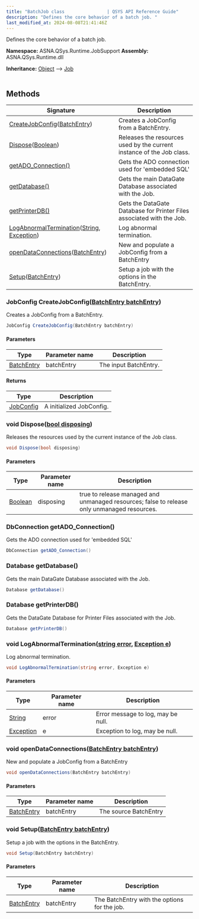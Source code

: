 ```yaml
---
title: "BatchJob class                | QSYS API Reference Guide"
description: "Defines the core behavior of a batch job. "
last_modified_at: 2024-08-08T21:41:46Z
---
```


Defines the core behavior of a batch job.

**Namespace:** ASNA.QSys.Runtime.JobSupport
**Assembly:** ASNA.QSys.Runtime.dll

**Inheritance:** [Object](https://docs.microsoft.com/en-us/dotnet/api/system.object) --> [Job](/reference/runtime/qsys-runtime-job-support/job.html)
<br>
<br>

## Methods

| Signature | Description |
| --- | --- |
| [CreateJobConfig](#jobconfig-createjobconfigbatchentry-batchentry)([BatchEntry](/reference/runtime/qsys-runtime-job-support/batch-entry.html)) | Creates a JobConfig from a BatchEntry.
| [Dispose](#void-disposebool-disposing)([Boolean](https://docs.microsoft.com/en-us/dotnet/api/system.boolean)) | Releases the resources used by the current instance of the Job class.
| [getADO_Connection()](#dbconnection-getado-connection) | Gets the ADO connection used for 'embedded SQL'
| [getDatabase()](#database-getdatabase) | Gets the main DataGate Database associated with the Job.
| [getPrinterDB()](#database-getprinterdb) | Gets the DataGate Database for Printer Files associated with the Job.
| [LogAbnormalTermination](#void-logabnormalterminationstring-error-exception-e)([String](https://docs.microsoft.com/en-us/dotnet/api/system.string), [Exception](https://docs.microsoft.com/en-us/dotnet/api/system.exception)) | Log abnormal termination.
| [openDataConnections](#void-opendataconnectionsbatchentry-batchentry)([BatchEntry](/reference/runtime/qsys-runtime-job-support/batch-entry.html)) | New and populate a JobConfig from a BatchEntry
| [Setup](#void-setupbatchentry-batchentry)([BatchEntry](/reference/runtime/qsys-runtime-job-support/batch-entry.html)) | Setup a job with the options in the BatchEntry.

### JobConfig CreateJobConfig([BatchEntry batchEntry](/reference/runtime/qsys-runtime-job-support/batch-entry.html))

Creates a JobConfig from a BatchEntry.

```cs
JobConfig CreateJobConfig(BatchEntry batchEntry)
```

#### Parameters

| Type | Parameter name | Description
| --- | --- | ---
| [BatchEntry](/reference/runtime/qsys-runtime-job-support/batch-entry.html) | batchEntry | The input BatchEntry.

#### Returns

| Type | Description
| --- | ---
| [JobConfig](/reference/runtime/qsys-runtime-job-support/job-config.html) | A initialized JobConfig.

### void Dispose([bool disposing](https://docs.microsoft.com/en-us/dotnet/api/system.boolean))

Releases the resources used by the current instance of the Job class.

```cs
void Dispose(bool disposing)
```

#### Parameters

| Type | Parameter name | Description
| --- | --- | ---
| [Boolean](https://docs.microsoft.com/en-us/dotnet/api/system.boolean) | disposing | true to release managed and unmanaged resources; false to release only unmanaged resources.

### DbConnection getADO_Connection()

Gets the ADO connection used for 'embedded SQL'

```cs
DbConnection getADO_Connection()
```

### Database getDatabase()

Gets the main DataGate Database associated with the Job.

```cs
Database getDatabase()
```

### Database getPrinterDB()

Gets the DataGate Database for Printer Files associated with the Job.

```cs
Database getPrinterDB()
```

### void LogAbnormalTermination([string error](https://learn.microsoft.com/en-us/dotnet/api/system.string?view=net-8.0), [Exception e](https://docs.microsoft.com/en-us/dotnet/api/system.exception))

Log abnormal termination.

```cs
void LogAbnormalTermination(string error, Exception e)
```

#### Parameters

| Type | Parameter name | Description
| --- | --- | ---
| [String](https://docs.microsoft.com/en-us/dotnet/api/system.string) | error | Error message to log, may be null.
| [Exception](https://docs.microsoft.com/en-us/dotnet/api/system.exception) | e | Exception to log, may be null.

### void openDataConnections([BatchEntry batchEntry](/reference/runtime/qsys-runtime-job-support/batch-entry.html))

New and populate a JobConfig from a BatchEntry

```cs
void openDataConnections(BatchEntry batchEntry)
```

#### Parameters

| Type | Parameter name | Description
| --- | --- | ---
| [BatchEntry](/reference/runtime/qsys-runtime-job-support/batch-entry.html) | batchEntry | The source BatchEntry

### void Setup([BatchEntry batchEntry](/reference/runtime/qsys-runtime-job-support/batch-entry.html))

Setup a job with the options in the BatchEntry.

```cs
void Setup(BatchEntry batchEntry)
```

#### Parameters

| Type | Parameter name | Description
| --- | --- | ---
| [BatchEntry](/reference/runtime/qsys-runtime-job-support/batch-entry.html) | batchEntry | The BatchEntry with the options for the job.
